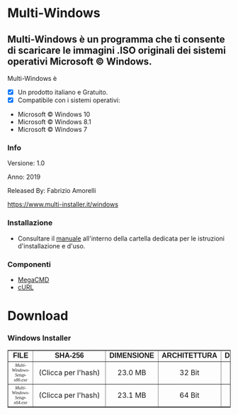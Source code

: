 ﻿# Multi-Windows
## Multi-Windows è un programma che ti consente di scaricare le immagini .ISO originali dei sistemi operativi Microsoft © Windows.

Multi-Windows è 

- [x] Un prodotto italiano e Gratuito.
- [x] Compatibile con i sistemi operativi:
- Microsoft © Windows 10
- Microsoft © Windows 8.1
- Microsoft © Windows 7

### Info

Versione: 1.0

Anno: 2019

Released By: Fabrizio Amorelli

https://www.multi-installer.it/windows

### Installazione
- Consultare il [manuale](manuali/Multi-Windows.pdf) all'interno della cartella dedicata per le istruzioni d'installazione e d'uso.

### Componenti
- [MegaCMD](https://mega.nz/cmd)
- [cURL](https://curl.haxx.se)

# Download
### Windows Installer



<table border="">

<tbody><tr style="text-align:center;font-family: Verdana, Arial, Helvetica, sans-serif;">
<td><strong>FILE</strong></td>
<td><strong>SHA-256</strong></td>
<td><strong>DIMENSIONE</strong></td>
<td><strong>ARCHITETTURA</strong></td>
<td><strong>DOWNLOAD</strong></td>
</tr>

<tr style="text-align:center;">
<td><font face="Verdana" size="1" style="font-style: italic;">Multi-Windows-Setup-x86.exe</font></td>
<td>
<div class="tooltip"><span class="fa fa-question-circle" style="font-size:20px;color: #004B6B;cursor:pointer;" onclick="openinfo(65)"></span><span class="tooltiptext">&nbsp;(Clicca&nbsp;per&nbsp;l'hash)&nbsp;</span>
</div>
</td>
<td>23.0 MB</td>
<td>32 Bit</td>
<td><a href="download.php?id=F32"><span class="fa fa-download" style="font-size:20px;color: #004B6B;cursor:pointer;"></span></a></td>
</tr>

<tr style="text-align:center;">
<td><font face="Verdana" size="1" style="font-style: italic;">Multi-Windows-Setup-x64.exe</font></td>
<td>
<div class="tooltip"><span class="fa fa-question-circle" style="font-size:20px;color: #004B6B;cursor:pointer;" onclick="openinfo(65)"></span><span class="tooltiptext">&nbsp;(Clicca&nbsp;per&nbsp;l'hash)&nbsp;</span>
</div>
</td>
<td>23.1 MB</td>
<td>64 Bit</td>
<td><a href="download.php?id=F64"><span class="fa fa-download" style="font-size:20px;color: #004B6B;cursor:pointer;"></span></a></td>
</tr>

</tbody></table>
